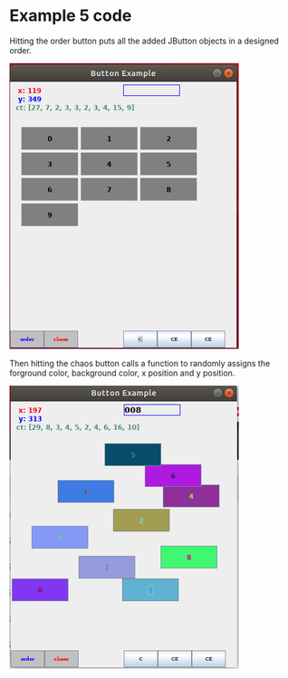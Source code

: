# Example 5 code

Hitting the order button puts all the added JButton objects in a designed order. 

![order button results](order.png)

Then hitting the chaos button calls a function to randomly assigns the forground color, background color, x position and y position. 

![chaos button results](chaos.png)
